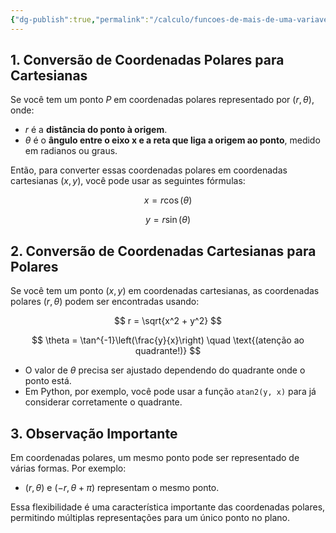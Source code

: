 ```yaml
---
{"dg-publish":true,"permalink":"/calculo/funcoes-de-mais-de-uma-variavel/coordenadas-polares/","created":"2025-05-20T13:30:13.829-03:00"}
---
```



## 1. Conversão de Coordenadas Polares para Cartesianas

Se você tem um ponto $P$ em coordenadas polares representado por $(r, \theta)$, onde:

- $r$ é a **distância do ponto à origem**.
- $\theta$ é o **ângulo entre o eixo x e a reta que liga a origem ao ponto**, medido em radianos ou graus.

Então, para converter essas coordenadas polares em coordenadas cartesianas $(x, y)$, você pode usar as seguintes fórmulas:

$$
x = r \cos(\theta) 
$$

$$
y = r \sin(\theta)
$$

## 2. Conversão de Coordenadas Cartesianas para Polares

Se você tem um ponto $(x, y)$ em coordenadas cartesianas, as coordenadas polares $(r, \theta)$ podem ser encontradas usando:

$$
r = \sqrt{x^2 + y^2}
$$

$$
\theta = \tan^{-1}\left(\frac{y}{x}\right) \quad \text{(atenção ao quadrante!)}
$$
- O valor de $\theta$ precisa ser ajustado dependendo do quadrante onde o ponto está.
- Em Python, por exemplo, você pode usar a função `atan2(y, x)` para já considerar corretamente o quadrante.

## 3. Observação Importante

Em coordenadas polares, um mesmo ponto pode ser representado de várias formas. Por exemplo:

- $(r, \theta)$ e $(-r, \theta + \pi)$ representam o mesmo ponto.

Essa flexibilidade é uma característica importante das coordenadas polares, permitindo múltiplas representações para um único ponto no plano.
